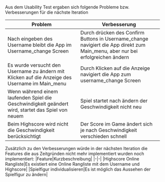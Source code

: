 Aus dem Usability Test ergaben sich folgende Probleme bzw. Verbesserungen für die nächste Iteration

|Problem|Verbesserung|
|--------|--------|
|Nach eingeben des Username bleibt die App im Username_change Screen|Durch drücken des Confirm Buttons in Username_change navigiert die App direkt zum Main_menu, aber nur bei erfolgreichen ändern|
|Es wurde versucht den Username zu ändern mit Klicken auf die Anzeige des Username im Main_menu|Durch Klicken auf die Anzeige navigiert die App zum username_change Screen|
|Wenn während einem laufenden Spiel die Geschwindigkeit geändert wird, startet das Spiel von neuem|Spiel startet nach ändern der Geschwindigkeit nicht neu|
|Beim Highscore wird nicht die Geschwindigkeit berücksichtigt|Der Score im Game ändert sich je nach Geschwindigkeit verschieden schnell|

Zusätzlich zu den Verbesserungen würde in der nächsten Iteration die Features die aus Zeitgründen nicht mehr implementiert wurden noch implementiert:
|Feature|Kurzbeschreibung|
|-|-|
|Highscore Online Rangliste|Es existiert eine Online Rangliste mit dem Username und Highscore|
|Spielfigur individualisieren|Es ist möglich das Aussehen der Spielfigur zu ändern|
